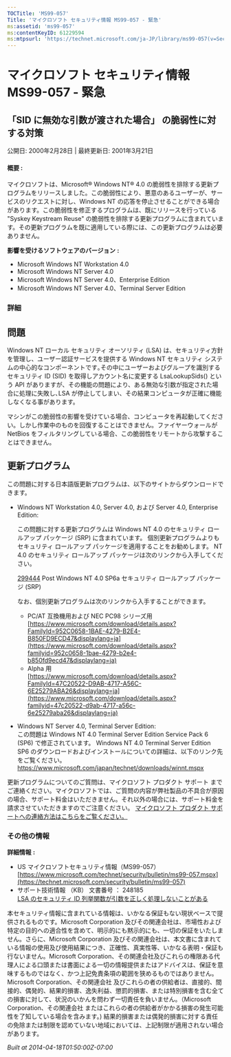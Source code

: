 ```yaml
---
TOCTitle: 'MS99-057'
Title: 'マイクロソフト セキュリティ情報 MS99-057 - 緊急'
ms:assetid: 'ms99-057'
ms:contentKeyID: 61229594
ms:mtpsurl: 'https://technet.microsoft.com/ja-JP/library/ms99-057(v=Security.10)'
---
```


マイクロソフト セキュリティ情報 MS99-057 - 緊急
===============================================

「SID に無効な引数が渡された場合」 の脆弱性に対する対策
-------------------------------------------------------

公開日: 2000年2月28日 | 最終更新日: 2001年3月21日

#### 概要 :

マイクロソフトは、Microsoft® Windows NT® 4.0 の脆弱性を排除する更新プログラムをリリースしました。この脆弱性により、悪意のあるユーザーが、サービスのリクエストに対し、Windows NT の応答を停止させることができる場合があります。この脆弱性を修正するプログラムは、既にリリースを行っている "Syskey Keystream Reuse" の脆弱性を排除する更新プログラムに含まれています。その更新プログラムを既に適用している際には、この更新プログラムは必要ありません。

**影響を受けるソフトウェアのバージョン** **:**

-   Microsoft Windows NT Workstation 4.0
-   Microsoft Windows NT Server 4.0
-   Microsoft Windows NT Server 4.0、Enterprise Edition
-   Microsoft Windows NT Server 4.0、Terminal Server Edition

### 詳細

問題
----

<span></span>
Windows NT ローカル セキュリティ オーソリティ (LSA) は、セキュリティ方針を管理し、ユーザー認証サービスを提供する Windows NT セキュリティ システムの中心的なコンポーネントです｡その中にユーザーおよびグループを識別するセキュリティ ID (SID) を取得しアカウント名に変更する LsaLookupSids() という API がありますが、その機能の問題により、ある無効な引数が指定された場合に処理に失敗し､LSA が停止してしまい、その結果コンピュータが正確に機能しなくなる事があります。

マシンがこの脆弱性の影響を受けている場合、コンピュータを再起動してください。しかし作業中のものを回復することはできません。ファイヤーウォールが NetBios をフィルタリングしている場合、この脆弱性をリモートから攻撃することはできません。

更新プログラム
--------------

<span></span>
この問題に対する日本語版更新プログラムは、以下のサイトからダウンロードできます。

-   Windows NT Workstation 4.0, Server 4.0, および Server 4.0, Enterprise Edition:

    この問題に対する更新プログラムは Windows NT 4.0 のセキュリティ ロールアップ パッケージ (SRP) に含まれています。
    個別更新プログラムよりもセキュリティ ロールアップ パッケージを適用することをお勧めします。
    NT 4.0 のセキュリティ ロールアップ パッケージは次のリンクから入手してください。

    [299444](https://support.microsoft.com/kb/299444) Post Windows NT 4.0 SP6a セキュリティ ロールアップ パッケージ (SRP)

    なお、個別更新プログラムは次のリンクから入手することができます。

    -   PC/AT 互換機用および NEC PC98 シリーズ用  
        [https://www.microsoft.com/download/details.aspx?FamilyId=952C0658-1BAE-4279-B2E4-B850FD9ECD47&displaylang=ja](https://www.microsoft.com/download/details.aspx?familyid=952c0658-1bae-4279-b2e4-b850fd9ecd47&displaylang=ja)
    -   Alpha 用  
        [https://www.microsoft.com/download/details.aspx?FamilyId=47C20522-D9AB-4717-A56C-6E25279ABA26&displaylang=ja](https://www.microsoft.com/download/details.aspx?familyid=47c20522-d9ab-4717-a56c-6e25279aba26&displaylang=ja)

-   Windows NT Server 4.0, Terminal Server Edition:  
    この問題は Windows NT 4.0 Terminal Server Edition Service Pack 6 (SP6) で修正されています。 Windows NT 4.0 Terminal Server Edition SP6 のダウンロードおよびインストールについての詳細は、以下のリンク先をご覧ください。
    <https://www.microsoft.com/japan/technet/downloads/winnt.mspx>

更新プログラムについてのご質問は、マイクロソフト プロダクト サポート までご連絡ください。マイクロソフトでは、ご質問の内容が弊社製品の不具合が原因の場合、サポート料金はいただきません。それ以外の場合には、サポート料金を請求させていただきますのでご注意ください。
[マイクロソフト プロダクト サポートへの連絡方法はこちらをご覧ください。](https://www.microsoft.com/japan/security/support/patchqa.mspx)

### その他の情報

**詳細情報** **:**

-   US マイクロソフトセキュリティ情報（MS99-057）  
    [https://www.microsoft.com/technet/security/bulletin/ms99-057.mspx](https://technet.microsoft.com/security/bulletin/ms99-057)
-   サポート技術情報 （KB） 文書番号 ： 248185  
    [LSA のセキュリティ ID 列挙関数が引数を正しく処理しないことがある](https://support.microsoft.com/kb/248185)

本セキュリティ情報に含まれている情報は、いかなる保証もない現状ベースで提供されるものです。Microsoft Corporation 及びその関連会社は、市場性および特定の目的への適合性を含めて、明示的にも黙示的にも、一切の保証をいたしません。さらに、Microsoft Corporation 及びその関連会社は、本文書に含まれている情報の使用及び使用結果につき、正確性、真実性等、いかなる表明・保証も行ないません。Microsoft Corporation、その関連会社及びこれらの権限ある代理人による口頭または書面による一切の情報提供またはアドバイスは、保証を意味するものではなく、かつ上記免責条項の範囲を狭めるものではありません。Microsoft Corporation、その関連会社 及びこれらの者の供給者は、直接的、間接的、偶発的、結果的損害、逸失利益、懲罰的損害、または特別損害を含む全ての損害に対して、状況のいかんを問わず一切責任を負いません。（Microsoft Corporation、その関連会社 またはこれらの者の供給者がかかる損害の発生可能性を了知している場合を含みます。) 結果的損害または偶発的損害に対する責任の免除または制限を認めていない地域においては、上記制限が適用されない場合があります。

*Built at 2014-04-18T01:50:00Z-07:00*